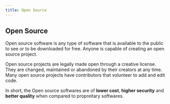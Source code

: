 ```yaml
---
title: Open Source
---
```

## Open Source

Open source software is any type of software that is available to the public to see or to be downloaded for free. Anyone is capable of creating an open source project.

Open source projects are legally made open through a creative license. They are changed, maintained or abandoned by their creators at any time. Many open source projects have contributors that volunteer to add and edit code.

In short, the Open source softwares are of **lower cost**, **higher security** and **better quality** when compared to propreitary softwares.

